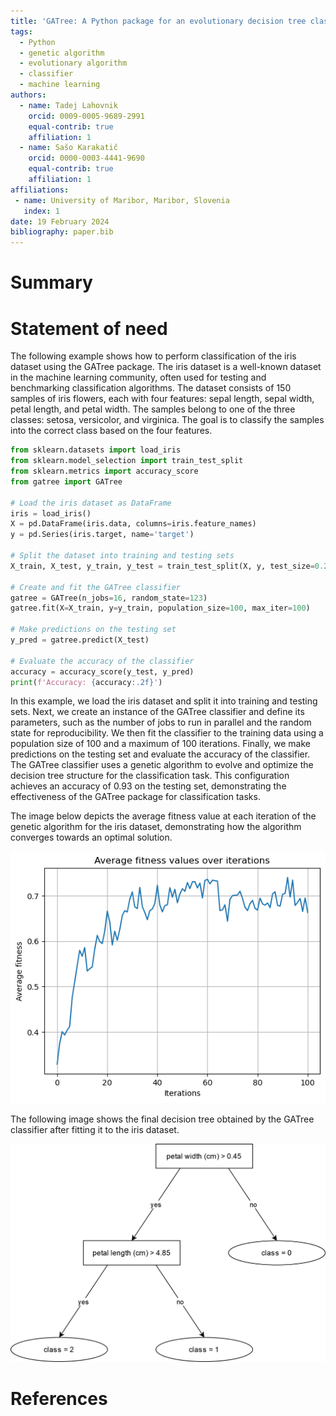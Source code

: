 ```yaml
---
title: 'GATree: A Python package for an evolutionary decision tree classifier'
tags:
  - Python
  - genetic algorithm
  - evolutionary algorithm
  - classifier
  - machine learning
authors:
  - name: Tadej Lahovnik
    orcid: 0009-0005-9689-2991
    equal-contrib: true
    affiliation: 1
  - name: Sašo Karakatič
    orcid: 0000-0003-4441-9690
    equal-contrib: true
    affiliation: 1
affiliations:
 - name: University of Maribor, Maribor, Slovenia
   index: 1
date: 19 February 2024
bibliography: paper.bib
---
```


# Summary



# Statement of need

The following example shows how to perform classification of the iris dataset using the GATree package. The iris dataset is a well-known dataset in the machine learning community, often used for testing and benchmarking classification algorithms. The dataset consists of 150 samples of iris flowers, each with four features: sepal length, sepal width, petal length, and petal width. The samples belong to one of the three classes: setosa, versicolor, and virginica. The goal is to classify the samples into the correct class based on the four features.

```python
from sklearn.datasets import load_iris
from sklearn.model_selection import train_test_split
from sklearn.metrics import accuracy_score
from gatree import GATree

# Load the iris dataset as DataFrame
iris = load_iris()
X = pd.DataFrame(iris.data, columns=iris.feature_names)
y = pd.Series(iris.target, name='target')

# Split the dataset into training and testing sets
X_train, X_test, y_train, y_test = train_test_split(X, y, test_size=0.2, random_state=123)

# Create and fit the GATree classifier
gatree = GATree(n_jobs=16, random_state=123)
gatree.fit(X=X_train, y=y_train, population_size=100, max_iter=100)

# Make predictions on the testing set
y_pred = gatree.predict(X_test)

# Evaluate the accuracy of the classifier
accuracy = accuracy_score(y_test, y_pred)
print(f'Accuracy: {accuracy:.2f}')
```

In this example, we load the iris dataset and split it into training and testing sets. Next, we create an instance of the GATree classifier and define its parameters, such as the number of jobs to run in parallel and the random state for reproducibility. We then fit the classifier to the training data using a population size of 100 and a maximum of 100 iterations. Finally, we make predictions on the testing set and evaluate the accuracy of the classifier. The GATree classifier uses a genetic algorithm to evolve and optimize the decision tree structure for the classification task. This configuration achieves an accuracy of 0.93 on the testing set, demonstrating the effectiveness of the GATree package for classification tasks.

The image below depicts the average fitness value at each iteration of the genetic algorithm for the iris dataset, demonstrating how the algorithm converges towards an optimal solution.

![Fitness value](.github/images/fitness_value.png)

The following image shows the final decision tree obtained by the GATree classifier after fitting it to the iris dataset.

![Decision tree](.github/images/decision_tree.png)

# References
